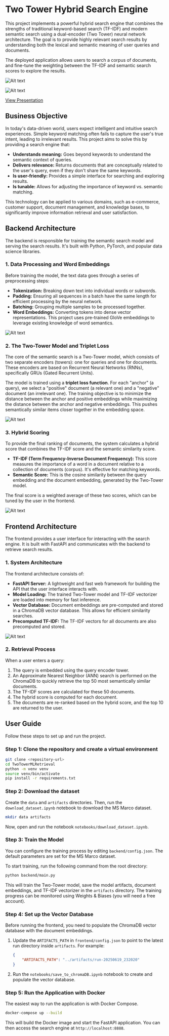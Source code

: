 # Two Tower Hybrid Search Engine

This project implements a powerful hybrid search engine that combines the strengths of traditional keyword-based search (TF-IDF) and modern semantic search using a dual-encoder (Two Tower) neural network architecture. The goal is to provide highly relevant search results by understanding both the lexical and semantic meaning of user queries and documents.

The deployed application allows users to search a corpus of documents, and fine-tune the weighting between the TF-IDF and semantic search scores to explore the results.

![Alt text](images/google_with_tuning_params.png)

![Alt text](images/search_results.png)

[View Presentation](https://docs.google.com/presentation/d/1Tdd9lnQoZY9aF4NRnQKUcWXarUg3Zc0N1OtdVgev1ow/edit?usp=sharing)


## Business Objective

In today's data-driven world, users expect intelligent and intuitive search experiences. Simple keyword matching often fails to capture the user's true intent, leading to irrelevant results. This project aims to solve this by providing a search engine that:

- **Understands meaning:** Goes beyond keywords to understand the semantic context of queries.
- **Delivers relevance:** Returns documents that are conceptually related to the user's query, even if they don't share the same keywords.
- **Is user-friendly:** Provides a simple interface for searching and exploring results.
- **Is tunable:** Allows for adjusting the importance of keyword vs. semantic matching.

This technology can be applied to various domains, such as e-commerce, customer support, document management, and knowledge bases, to significantly improve information retrieval and user satisfaction.

## Backend Architecture

The backend is responsible for training the semantic search model and serving the search results. It's built with Python, PyTorch, and popular data science libraries.

### 1. Data Processing and Word Embeddings

Before training the model, the text data goes through a series of preprocessing steps:

-   **Tokenization:** Breaking down text into individual words or subwords.
-   **Padding:** Ensuring all sequences in a batch have the same length for efficient processing by the neural network.
-   **Batching:** Grouping multiple samples to be processed together.
-   **Word Embeddings:** Converting tokens into dense vector representations. This project uses pre-trained GloVe embeddings to leverage existing knowledge of word semantics.

![Alt text](images/pre_processing_data.png)

### 2. The Two-Tower Model and Triplet Loss

The core of the semantic search is a Two-Tower model, which consists of two separate encoders (towers): one for queries and one for documents. These encoders are based on Recurrent Neural Networks (RNNs), specifically GRUs (Gated Recurrent Units).

The model is trained using a **triplet loss function**. For each "anchor" (a query), we select a "positive" document (a relevant one) and a "negative" document (an irrelevant one). The training objective is to minimize the distance between the anchor and positive embeddings while maximizing the distance between the anchor and negative embeddings. This pushes semantically similar items closer together in the embedding space.

![Alt text](images/two_tower_architecture.png)

### 3. Hybrid Scoring

To provide the final ranking of documents, the system calculates a hybrid score that combines the TF-IDF score and the semantic similarity score.

-   **TF-IDF (Term Frequency-Inverse Document Frequency):** This score measures the importance of a word in a document relative to a collection of documents (corpus). It's effective for matching keywords.
-   **Semantic Score:** This is the cosine similarity between the query embedding and the document embedding, generated by the Two-Tower model.

The final score is a weighted average of these two scores, which can be tuned by the user in the frontend.

![Alt text](images/score_calculation.png)

## Frontend Architecture

The frontend provides a user interface for interacting with the search engine. It is built with FastAPI and communicates with the backend to retrieve search results.

### 1. System Architecture

The frontend architecture consists of:

-   **FastAPI Server:** A lightweight and fast web framework for building the API that the user interface interacts with.
-   **Model Loading:** The trained Two-Tower model and TF-IDF vectorizer are loaded into memory for fast inference.
-   **Vector Database:** Document embeddings are pre-computed and stored in a ChromaDB vector database. This allows for efficient similarity searches.
-   **Precomputed TF-IDF:** The TF-IDF vectors for all documents are also precomputed and stored.

![Alt text](images/frontend_architecture.png)

### 2. Retrieval Process

When a user enters a query:
1.  The query is embedded using the query encoder tower.
2.  An Approximate Nearest Neighbor (ANN) search is performed on the ChromaDB to quickly retrieve the top 50 most semantically similar documents.
3.  The TF-IDF scores are calculated for these 50 documents.
4.  The hybrid score is computed for each document.
5.  The documents are re-ranked based on the hybrid score, and the top 10 are returned to the user.

## User Guide

Follow these steps to set up and run the project.

### Step 1: Clone the repository and create a virtual environment

```bash
git clone <repository-url>
cd TwoTowerMLRetrieval
python -m venv venv
source venv/bin/activate
pip install -r requirements.txt
```

### Step 2: Download the dataset

Create the `data` and `artifacts` directories. Then, run the `download_dataset.ipynb` notebook to download the MS Marco dataset.

```bash
mkdir data artifacts
```
Now, open and run the notebook `notebooks/download_dataset.ipynb`.

### Step 3: Train the Model

You can configure the training process by editing `backend/config.json`. The default parameters are set for the MS Marco dataset.

To start training, run the following command from the root directory:

```bash
python backend/main.py
```

This will train the Two-Tower model, save the model artifacts, document embeddings, and TF-IDF vectorizer in the `artifacts` directory. The training progress can be monitored using Weights & Biases (you will need a free account).

### Step 4: Set up the Vector Database

Before running the frontend, you need to populate the ChromaDB vector database with the document embeddings.

1.  Update the `ARTIFACTS_PATH` in `frontend/config.json` to point to the latest run directory inside `artifacts`. For example:
    ```json
    {
        "ARTIFACTS_PATH": "../artifacts/run-20250619_232020"
    }
    ```
2.  Run the `notebooks/save_to_chromaDB.ipynb` notebook to create and populate the vector database.

### Step 5: Run the Application with Docker

The easiest way to run the application is with Docker Compose.

```bash
docker-compose up --build
```

This will build the Docker image and start the FastAPI application. You can then access the search engine at `http://localhost:8888`. 